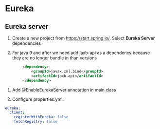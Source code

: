 # Eureka

## Eureka server

1. Create a new project from https://start.spring.io/. Select **Eureka Server** dependencies

1. For java 9 and after we need add jaxb-api as a dependency because they are no longer bundle in than versions

```xml
		<dependency>
			<groupId>javax.xml.bind</groupId>
			<artifactId>jaxb-api</artifactId>
		</dependency>
 ```
1. Add @EnableEurekaServer annotation in main class

1. Configure properties.yml:

```yml
eureka:
  client:
    registerWithEureka: false
    fetchRegistry: false
```

